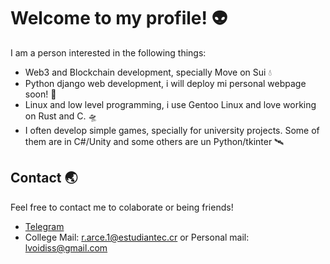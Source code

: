 # Welcome to my profile! 👽
I am a person interested in the following things:
- Web3 and Blockchain development, specially Move on Sui 💧
- Python django web development, i will deploy mi personal webpage soon! 🚀
- Linux and low level programming, i use Gentoo Linux and love working on Rust and C. 🛸
- I often develop simple games, specially for university projects. Some of them are in C#/Unity and some others are un Python/tkinter 🛰️
## Contact 🌏
Feel free to contact me to colaborate or being friends!
- [Telegram](https://t.me/roarba)
- College Mail: r.arce.1@estudiantec.cr or Personal mail: lvoidiss@gmail.com 

